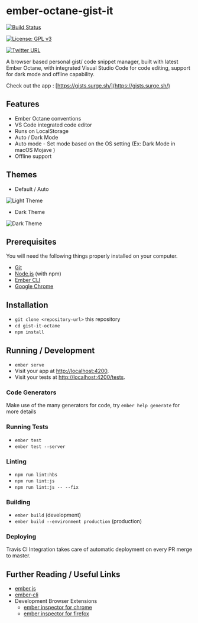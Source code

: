 # ember-octane-gist-it 

[![Build Status](https://travis-ci.org/happyvig/ember-octane-gist-it.svg?branch=master)](https://travis-ci.org/happyvig/ember-octane-gist-it)

[![License: GPL v3](https://img.shields.io/badge/License-GPLv3-blue.svg)](https://www.gnu.org/licenses/gpl-3.0)

[![Twitter URL](https://img.shields.io/twitter/url/https/twitter.com/fold_left.svg?style=social&label=Follow%20%40KVignsh)](https://twitter.com/KVignsh)

A browser based personal gist/ code snippet manager, built with latest Ember Octane, with integrated Visual Studio Code for code editing, support for dark mode and offline capability.

Check out the app : [https://gists.surge.sh/](https://gists.surge.sh/)

## Features
* Ember Octane conventions
* VS Code integrated code editor
* Runs on LocalStorage
* Auto / Dark Mode 
* Auto mode - Set mode based on the OS setting (Ex: Dark Mode in macOS Mojave )
* Offline support

## Themes
* Default / Auto

![Light Theme](https://i.ibb.co/mRqNcvN/gist-it-home-light.png)


* Dark Theme

![Dark Theme](https://i.ibb.co/DrG4ysk/gist-it-home-dark.png)

## Prerequisites

You will need the following things properly installed on your computer.

* [Git](https://git-scm.com/)
* [Node.js](https://nodejs.org/) (with npm)
* [Ember CLI](https://ember-cli.com/)
* [Google Chrome](https://google.com/chrome/)

## Installation

* `git clone <repository-url>` this repository
* `cd gist-it-octane`
* `npm install`

## Running / Development

* `ember serve`
* Visit your app at [http://localhost:4200](http://localhost:4200).
* Visit your tests at [http://localhost:4200/tests](http://localhost:4200/tests).

### Code Generators

Make use of the many generators for code, try `ember help generate` for more details

### Running Tests

* `ember test`
* `ember test --server`

### Linting

* `npm run lint:hbs`
* `npm run lint:js`
* `npm run lint:js -- --fix`

### Building

* `ember build` (development)
* `ember build --environment production` (production)

### Deploying

Travis CI Integration  takes care of automatic deployment on every PR merge to master. 

## Further Reading / Useful Links

* [ember.js](https://emberjs.com/)
* [ember-cli](https://ember-cli.com/)
* Development Browser Extensions
  * [ember inspector for chrome](https://chrome.google.com/webstore/detail/ember-inspector/bmdblncegkenkacieihfhpjfppoconhi)
  * [ember inspector for firefox](https://addons.mozilla.org/en-US/firefox/addon/ember-inspector/)
